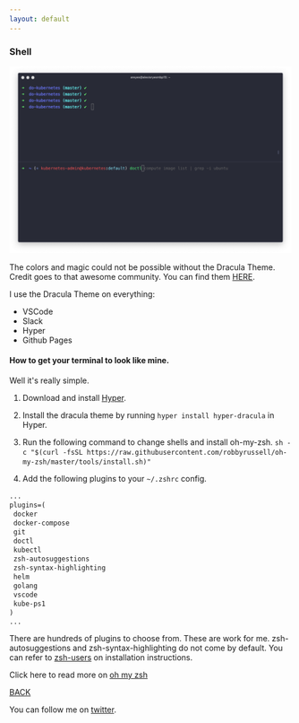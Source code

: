 ```yaml
---
layout: default
---
```


### Shell

![shell](../../img/shell.png)

The colors and magic could not be possible without the Dracula Theme.  
Credit goes to that awesome community. You can find them [HERE](https://draculatheme.com/).

I use the Dracula Theme on everything:
*   VSCode
*   Slack
*   Hyper
*   Github Pages

#### [](#header-4)How to get your terminal to look like mine. 

Well it's really simple. 

1. Download and install [Hyper](https://hyper.is/).

2. Install the dracula theme by running ```hyper install hyper-dracula``` in Hyper. 

3. Run the following command to change shells and install oh-my-zsh.
```sh -c "$(curl -fsSL https://raw.githubusercontent.com/robbyrussell/oh-my-zsh/master/tools/install.sh)"```

4. Add the following plugins to your ```~/.zshrc``` config. 

```
...
plugins=(
 docker
 docker-compose
 git
 doctl
 kubectl
 zsh-autosuggestions
 zsh-syntax-highlighting
 helm
 golang
 vscode
 kube-ps1
)
...
```
There are hundreds of plugins to choose from. These are work for me. 
zsh-autosuggestions and zsh-syntax-highlighting do not come by default. 
You can refer to [zsh-users](https://github.com/zsh-users/zsh-autosuggestions/blob/master/INSTALL.md) on installation instructions.

Click here to read more on [oh my zsh](https://github.com/robbyrussell/oh-my-zsh)

[BACK](../)

You can follow me on [twitter](https://twitter.com/AlexisReyesJR).
